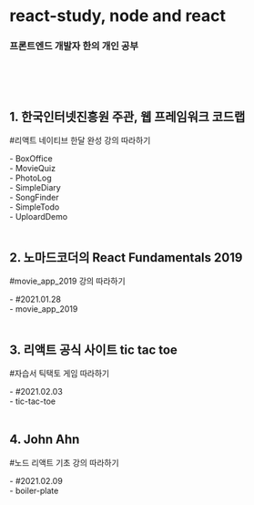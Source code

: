 # react-study, node and react
### 프론트엔드 개발자 한의 개인 공부
<br><br><br>
      
## 1. 한국인터넷진흥원 주관, 웹 프레임워크 코드랩
<p>#리액트 네이티브 한달 완성 강의 따라하기</p>
- BoxOffice<br>
- MovieQuiz  <br>
- PhotoLog  <br>
- SimpleDiary  <br>
- SongFinder  <br>
- SimpleTodo  <br>
- UploardDemo  <br><br>

## 2. 노마드코더의 React Fundamentals 2019
<p>#movie_app_2019 강의 따라하기</p>
- #2021.01.28  <br>
- movie_app_2019  <br><br>

## 3. 리액트 공식 사이트 tic tac toe
<p>#자습서 틱택토 게임 따라하기</p>
- #2021.02.03<br>
- tic-tac-toe<br><br>

## 4. John Ahn
<p>#노드 리액트 기초 강의 따라하기</p>
- #2021.02.09<br>
- boiler-plate
